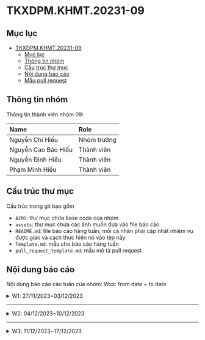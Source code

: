 # TKXDPM.KHMT.20231-09

## Mục lục

- [TKXDPM.KHMT.20231-09](#tkxdpmkhmt20231-09)
  - [Mục lục](#mục-lục)
  - [Thông tin nhóm](#thông-tin-nhóm)
  - [Cấu trúc thư mục](#cấu-trúc-thư-mục)
  - [Nội dung báo cáo](#nội-dung-báo-cáo)
  - [Mẫu pull request](#mẫu-pull-request)

## Thông tin nhóm

Thông tin thành viên nhóm 09:

| Name                 | Role        |
| :-------------       | :---------- |
| Nguyễn Chí Hiếu      | Nhóm trường |
| Nguyễn Cao Bảo Hiếu  | Thành viên  |
| Nguyễn Đình Hiếu     | Thành viên  |
| Phạm Minh Hiếu       | Thành viên  |

## Cấu trúc thư mục

Cấu trúc trong git bao gồm

- `AIMS`: thư mục chứa base code của nhóm
- `assets`: thư mục chứa các ảnh muốn đưa vào file báo cáo
- `README.md`: file báo cáo hàng tuần, mỗi cá nhân phải cập nhật nhiệm vụ được giao và cách thực hiện nó vào tệp này
- `Template.md`: mẫu cho báo cáo hàng tuần
- `pull_request_template.md`: mẫu mô tả pull request

## Nội dung báo cáo

Nội dung báo cáo các tuần của nhóm: Wxx: from date ~ to date

<details>
  <summary> W1: 27/11/2023~03/12/2023 </summary>
<br>
<details>
<summary>Nguyễn Chí Hiếu</summary>
<br>

- Nhiệm vụ:
  - Tạo cấu trúc thư mục git và push base code lên github của nhóm
  - Tìm hiểu và thực hiện tìm lỗi Content Coupling trong base code
  - Chạy base code trên Eclipse

- Triển khai chi tiết:
  - Pull Request(s): https://github.com/hieuChiNguyen/TKXDPM.KHMT.20231-09/pull/3
  - Cụ thể triển khai chi tiết:
    - Chạy base code trên Eclipse : thực hiện theo các bước trong file README.md trong thư mục AIMS
    ![image](https://github.com/hieuChiNguyen/TKXDPM.KHMT.20231-09/assets/105554125/fabccfe4-233f-4fe1-8eec-6b1ccea94341)

  - Tìm lỗi Content Coupling, Common Coupling trong base code

</details>

<details>
<summary>Nguyễn Đình Hiếu</summary>
<br>

- Assigned tasks:
  - Tìm hiểu và thực hiện tìm lỗi Control Coupling trong base code
  - Chạy base code trên Eclipse

- Implementation details:
  - Pull Request(s): https://github.com/hieuChiNguyen/TKXDPM.KHMT.20231-09/pull/2
  - Specific implementation details:
    - Chạy base code trên Eclipse : thực hiện theo các bước trong file README.md trong thư mục AIMS
    - image:
    - https://github.com/hieuChiNguyen/TKXDPM.KHMT.20231-09/tree/master/assets/NguyenDinhHieu
    - Tìm lỗi Control Coupling trong base code:
</details>

<details>
<summary>Nguyễn Cao Bảo Hiếu</summary>
<br>

- Assigned tasks:
  - Tìm hiểu và thực hiện tìm lỗi Data Coupling trong base code
  - Chạy base code

- Implementation details:
  - Pull Request(s): https://github.com/hieuChiNguyen/TKXDPM.KHMT.20231-09/pull/1
  - Specific implementation details:
    - Chạy base code trên Eclipse : thực hiện theo các bước trong file README.md trong thư mục AIMS
    - Tìm lỗi Data Coupling trong base code
</details>

<details>
<summary>Phạm Minh Hiếu</summary>
<br>

- Assigned tasks:
  - Chạy base code 
  - Tìm lỗi stamp coupling trong base code

- Implementation details:
  - Pull Request(s): https://github.com/hieuChiNguyen/TKXDPM.KHMT.20231-09/pull/4
  - Specific implementation details:
    - Chạy base code trên Eclipse : thực hiện theo các bước trong file README.md trong thư mục AIMS
    - Tìm stamp coupling trong base code

</details>

</details>

---

<details>
  <summary>W2: 04/12/2023~10/12/2023 </summary>
<br>
<details>
<summary>Nguyễn Chí Hiếu</summary>
<br>

- Assigned tasks:
  - Thống nhất các use case cần làm và phân công cho các thành viên trong nhóm 
  - Nhận use case Quản lý danh sách đơn hàng bên admin
  - Tìm temporal cohesion và procedural cohesion trong base code

- Implementation details:
  - Pull Request(s): [Attach links to your pull requests here. You can attach multiple pull requests]()
  - Specific implementation details:
    - Tìm temporal cohesion và procedural cohesion trong base code

</details>

<details>
<summary>Nguyễn Cao Bảo Hiếu</summary>
<br>

- Assigned tasks:
  - Thống nhất các use case cần làm
  - Nhận use case Hủy đơn hàng
  - Tìm coincidental cohesion và logical cohesion trong base code

- Implementation details:
  - Pull Request(s): [Attach links to your pull requests here. You can attach multiple pull requests]()
  - Specific implementation details:
    - Tìm coincidental cohesion và logical cohesion trong base code

</details>

<details>
<summary>Nguyễn Đình Hiếu</summary>
<br>

- Assigned tasks:
  - Thống nhất các use case cần làm
  - Nhận use case Sắp xếp, tìm kiếm sản phẩm
  - Tìm communicational cohesion và functional cohesion trong base code

- Implementation details:
  - Pull Request(s): [Attach links to your pull requests here. You can attach multiple pull requests]()
  - Specific implementation details:
    - Tìm communicational cohesion và functional cohesion trong base code

</details>

<details>
<summary>Phạm Minh Hiếu</summary>
<br>

- Assigned tasks:
  - Thống nhất các use case cần làm
  - Nhận use case Hủy đơn hàng
  - Kiểm tra lại xem các cohesion tìm được đã hợp lý chưa

- Implementation details:
  - Pull Request(s): [Attach links to your pull requests here. You can attach multiple pull requests]()
  - Specific implementation details:
    - Kiểm tra lại xem các cohesion tìm được đã hợp lý chưa

</details>

</details>

---

<details>
  <summary>W3: 11/12/2023~17/12/2023 </summary>
<br>
<details>
<summary>Nguyễn Cao Bảo Hiếu</summary>
<br>

- Assigned tasks:
  - Tìm và sửa nếu vi phạm nguyên tắc chữ L và I (Liskov Substitution or Interface Segregation principle).
  - Tiếp tục thực hiện use case Canel Order

- Implementation details:
  - Pull Request(s): [Attach links to your pull requests here. You can attach multiple pull requests]()
  - Specific implementation details:
    - Tìm temporal cohesion và procedural cohesion trong base code

</details>

<details>
<summary>Nguyễn Chí Hiếu</summary>
<br>

- Assigned tasks:
  - Tìm và sửa nếu vi phạm nguyên tắc Single Responsibility Principle
  - Tiếp tục thực hiện use case Quản lý đơn hàng

- Implementation details:
  - Pull Request(s): [Attach links to your pull requests here. You can attach multiple pull requests]()
  - Specific implementation details:
    - Tìm lỗi trong base code và sửa nếu vi phạm nguyên tắc Single Responsibility Principle

</details>
<details>
<summary>Nguyễn Đình Hiếu</summary>
<br>

- Assigned tasks:
  - Tìm và sửa nếu vi phạm nguyên tắc Open/closed principle
  - Tiếp tục tìm hiểu và thực hiện use case Sắp xếp, tìm kiếm sản phẩm

- Implementation details:
  - Pull Request(s): https://github.com/hieuChiNguyen/TKXDPM.KHMT.20231-09/pull/13
  - Specific implementation details:
    - Tìm lỗi trong base code và sửa nếu vi phạm nguyên tắc Open/closed principle

</details>

<details>
  <summary>W4-W5-W6: 18/12/2023~06/01/2024 </summary>
<br>
<details>
<summary>Nguyễn Cao Bảo Hiếu</summary>
<br>

- Assigned tasks:
  - Tiếp tục hoàn thiện tất cả đầu việc đã nhận

- Implementation details:
  - Pull Request(s): [Attach links to your pull requests here. You can attach multiple pull requests]()
  - Specific implementation details:

</details>

<details>
<summary>Nguyễn Chí Hiếu</summary>
<br>

- Assigned tasks:
  - Tiếp tục hoàn thiện tất cả đầu việc đã nhận

- Implementation details:
  - Pull Request(s): [Attach links to your pull requests here. You can attach multiple pull requests]()
  - Specific implementation details:

</details>
<details>
<summary>Nguyễn Đình Hiếu</summary>
<br>

- Assigned tasks:
  - Tiếp tục hoàn thiện tất cả đầu việc đã nhận

- Implementation details:
  - Pull Request(s): https://github.com/hieuChiNguyen/TKXDPM.KHMT.20231-09/pull/13
  - Specific implementation details:

</details>
</details>
---

## Mẫu pull request

- You are required to create a pull request according to these steps:
  - Use the `pull_request_template.md` file when writing the description section in the pull request
  - The `title` of the pull request should follow the format below:
    - `Feature/Topic/Hotfix/Fix: Task Name`. Example: `Feature: Build View Controller`
    - Explain:
      - `Feature`: When the branch has the task of changing the main code of the project
      - `Topic`: When the branch only has the task of research, without directly changing the main code of the project
      - `Hotfix`: When you discover code on the production environment
      - `Fix`: When you discover a bug in a branch that has not been merged into the production environment
  - After creating the pull request, decide who will merge the code within your team.
  - You don't need to follow the Wxx format as I mentioned before
  - Each person will have multiple pull requests
  - Whoever makes the pull request, attach that pull request to the report you attached above. Section `pull request(s)`

